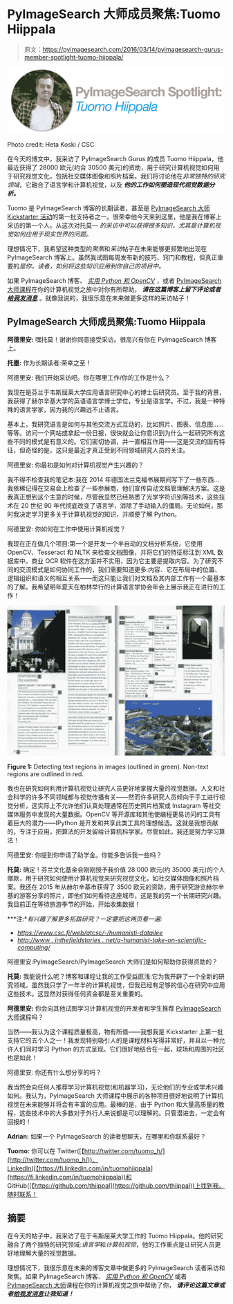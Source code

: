 # PyImageSearch 大师成员聚焦:Tuomo Hiippala

> 原文：<https://pyimagesearch.com/2016/03/14/pyimagesearch-gurus-member-spotlight-tuomo-hiippala/>

![tuomo_header](img/df2ba624adf9e1383f3aeb86d1691a3b.png)

Photo credit: Heta Koski / CSC

在今天的博文中，我采访了 PyImageSearch Gurus 的成员 Tuomo Hiippala，他最近获得了 28000 欧元(约合 30500 美元)的资助，用于研究计算机视觉如何用于研究视觉文化，包括社交媒体图像和照片档案。我们将讨论他在*非常独特的研究领域*，它融合了语言学和计算机视觉，以及 ***他的工作如何塑造现代视觉数据分析。***

Tuomo 是 PyImageSearch 博客的长期读者，甚至是 [PyImageSearch 大师 Kickstarter 活动](https://www.kickstarter.com/projects/1186001332/pyimagesearch-gurus-become-a-computer-vision-openc?token=edfe2e40)的第一批支持者之一。很荣幸他今天来到这里，他是我在博客上采访的第一个人。从这次对托莫— *的采访中可以获得很多知识，尤其是计算机视觉如何应用于现实世界的问题。*

理想情况下，我希望这种类型的*聚焦*和*采访*帖子在未来能够更频繁地出现在 PyImageSearch 博客上。虽然我试图每周发布新的技巧、窍门和教程，但真正重要的*是你，读者，如何将这些知识应用到你自己的项目中。*

如果 PyImageSearch 博客、 *[实用 Python 和 OpenCV](https://pyimagesearch.com/practical-python-opencv/)* ，或者 [PyImageSearch 大师课程](https://pyimagesearch.com/pyimagesearch-gurus/)在你的计算机视觉之旅中对你有所帮助， ***请在这篇博客上留下评论或者[给我发消息](https://pyimagesearch.com/contact/)*** 。就像我说的，我很乐意在未来做更多这样的采访帖子！

## PyImageSearch 大师成员聚焦:Tuomo Hiippala

**阿德里安:** 嘿托莫！谢谢你同意接受采访。很高兴有你在 PyImageSearch 博客上。

**托墨:** 作为长期读者:荣幸之至！

阿德里安: 我们开始采访吧。你在哪里工作/你的工作是什么？

我现在是芬兰于韦斯屈莱大学应用语言研究中心的博士后研究员。至于我的背景，我获得了赫尔辛基大学的英语语言学博士学位，专业是语言学。不过，我是一种特殊的语言学家，因为我的兴趣远不止语言。

基本上，我研究语言是如何与其他交流方式互动的，比如照片、图表、信息图……等等。访问一个网站或拿起一份日报，很快就会让你意识到为什么一起研究所有这些不同的模式是有意义的。它们密切协调，并一直相互作用——这是交流的固有特征，但奇怪的是，这只是最近才真正受到不同领域研究人员的关注。

阿德里安: 你最初是如何对计算机视觉产生兴趣的？

我不得不检查我的笔记本:我在 2014 年德国法兰克福书展期间写下了一些东西…我依稀记得在交易会上检查了一些参展商，他们宣传自动文档管理解决方案。这是我真正想到这个主意的时候，尽管我显然已经熟悉了光学字符识别等技术，这些技术在 20 世纪 90 年代彻底改变了语言学，消除了手动输入的僵局。无论如何，那时我决定学习更多关于计算机视觉的知识，并顺便了解 Python。

阿德里安: 你如何在工作中使用计算机视觉？

我现在正在做几个项目:第一个是开发一个半自动的文档分析系统，它使用 OpenCV、Tesseract 和 NLTK 来检查文档图像，并将它们的特征标注到 XML 数据库中。商业 OCR 软件在这方面并不实用，因为它主要是提取内容。为了研究不同的交流模式是如何协同工作的，我们需要知道更多:内容、它在布局中的位置、逻辑组织和语义的相互关系——而这只能让我们对文档及其内部工作有一个最基本的了解。我希望明年夏天在柏林举行的计算语言学协会年会上展示我正在进行的工作！

![Figure 1: Detecting text regions in images (outlined in green). Non-text regions are outlined in red.](img/855ee132725353042be395755814a83b.png)

**Figure 1:** Detecting text regions in images (outlined in green). Non-text regions are outlined in red.

我也在研究如何利用计算机视觉让研究人员更好地掌握大量的视觉数据。人文和社会科学的许多不同领域都与视觉传播有关——然而许多研究人员倾向于手工进行视觉分析，这实际上不允许他们认真处理通常在历史照片档案或 Instagram 等社交媒体服务中发现的大量数据。OpenCV 等开源库和其他使编程更易访问的工具有着巨大的潜力——IPython 是开发和共享此类工具的理想候选。这就是我想贡献的，专注于应用，把算法的开发留给计算机科学家。尽管如此，我还是努力学习算法！

阿德里安: 你提到你申请了助学金。你能多告诉我一些吗？

**托莫:** 确定！芬兰文化基金会刚刚授予我价值 28 000 欧元(约 35000 美元)的个人赠款，用于研究如何使用计算机视觉来研究视觉文化，如社交媒体图像和照片档案。我还在 2015 年从赫尔辛基市获得了 3500 欧元的资助，用于研究游览赫尔辛基的游客分享的照片，即他们如何看待这座城市，这是我的另一个长期研究兴趣。我目前正在等待旅游季节的开始，开始收集数据！

***注:**有兴趣了解更多拓跋研究？一定要把这两页看一遍:*

*   *https://www.csc.fi/web/atcsc/-/humanisti-datailee*
*   *[http://www . inthefieldstories . net/a-humanist-take-on-scientific-computing/](http://www.inthefieldstories.net/a-humanist-take-on-scientific-computing/)*

阿德里安:PyImageSearch/PyImageSearch 大师们是如何帮助你获得资助的？

**托莫:** 我能说什么呢？博客和课程让我的工作受益匪浅:它为我开辟了一个全新的研究领域。虽然我只学了一年半的计算机视觉，但我已经有足够的信心在研究中应用这些技术。这显然对获得任何资金都是至关重要的。

**阿德里安:** 你会向其他试图学习计算机视觉的开发者和学生推荐 [PyImageSearch 大师课程](https://pyimagesearch.com/pyimagesearch-gurus/)吗？

当然——我认为这个课程质量极高，物有所值——我想我是 Kickstarter 上第一批支持它的五个人之一！我发现特别吸引人的是课程材料写得非常好，并且以一种允许人们同时学习 Python 的方式呈现。它们很好地结合在一起，球场和周围的社区也是如此！

阿德里安: 你还有什么想分享的吗？

我当然会向任何人推荐学习计算机视觉(和机器学习)，无论他们的专业或学术兴趣如何。我认为，PyImageSearch 大师课程中展示的各种项目很好地说明了计算机视觉在未来能够并将会有丰富的应用。最棒的是，由于 Python 和大量高质量的教程，这些技术中的大多数对于外行人来说都是可以理解的。只管潜进去，一定会有回报的！

**Adrian:** 如果一个 PyImageSearch 的读者想聊天，在哪里和你联系最好？

**Tuomo:** 你可以在 Twitter([【http://twitter.com/tuomo_h/](http://twitter.com/tuomo_h/))、LinkedIn([【https://fi.linkedin.com/in/tuomohiippala](https://fi.linkedin.com/in/tuomohiippala))和 GitHub([【https://github.com/thiippal](https://github.com/thiippal))上找到我。随时联系！

## 摘要

在今天的帖子中，我采访了在于韦斯屈莱大学工作的 Tuomo Hiippala。他的研究融合了两个独特的研究领域:*语言学*和*计算机视觉*，他的工作重点是让研究人员更好地理解大量的视觉数据。

理想情况下，我很乐意在未来的博客文章中做更多的 PyImageSearch 读者采访和聚焦。如果 PyImageSearch 博客、 *[实用 Python 和 OpenCV](https://pyimagesearch.com/practical-python-opencv/)* 或者 [PyImageSearch 大师](https://pyimagesearch.com/pyimagesearch-gurus/)课程在你的计算机视觉之旅中帮助了你， ***请评论这篇文章或者[给我发消息](https://pyimagesearch.com/contact/)让我知道！***
